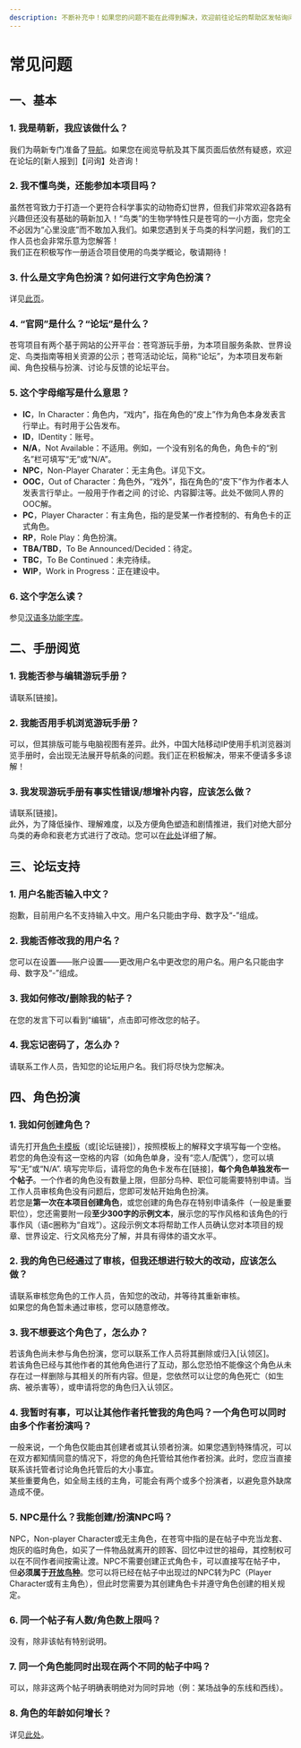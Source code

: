 ```yaml
---
description: 不断补充中！如果您的问题不能在此得到解决，欢迎前往论坛的帮助区发帖询问！
---
```


# 常见问题

## 一、基本

### 1. 我是萌新，我应该做什么？

我们为萌新专门准备了[导航](./)。如果您在阅览导航及其下属页面后依然有疑惑，欢迎在论坛的\[新人报到\]【问询】处咨询！

### 2. 我不懂鸟类，还能参加本项目吗？

虽然苍穹致力于打造一个更符合科学事实的动物奇幻世界，但我们非常欢迎各路有兴趣但还没有基础的萌新加入！“鸟类”的生物学特性只是苍穹的一小方面，您完全不必因为“心里没底”而不敢加入我们。如果您遇到关于鸟类的科学问题，我们的工作人员也会非常乐意为您解答！  
我们正在积极写作一册适合项目使用的鸟类学概论，敬请期待！

### 3. 什么是文字角色扮演？如何进行文字角色扮演？

详见[此页](rp-guide.md)。

### 4. “官网”是什么？“论坛”是什么？

苍穹项目有两个基于网站的公开平台：苍穹游玩手册，为本项目服务条款、世界设定、鸟类指南等相关资源的公示；苍穹活动论坛，简称“论坛”，为本项目发布新闻、角色投稿与扮演、讨论与反馈的论坛平台。

### 5. 这个字母缩写是什么意思？

* **IC**，In Character：角色内，“戏内”，指在角色的“皮上”作为角色本身发表言行举止。有时用于公告发布。
* **ID**，IDentity：账号。
* **N/A**，Not Available：不适用。例如，一个没有别名的角色，角色卡的“别名”栏可填写“无”或“N/A”。
* **NPC**，Non-Player Charater：无主角色。详见下文。
* **OOC**，Out of Character：角色外，“戏外”，指在角色的“皮下”作为作者本人发表言行举止。一般用于作者之间 的讨论、内容脚注等。此处不做同人界的OOC解。
* **PC**，Player Character：有主角色，指的是受某一作者控制的、有角色卡的正式角色。
* **RP**，Role Play：角色扮演。
* **TBA/TBD**，To Be Announced/Decided：待定。
* **TBC**，To Be Continued：未完待续。
* **WIP**，Work in Progress：正在建设中。

### 6. 这个字怎么读？

参见[汉语多功能字库](http://humanum.arts.cuhk.edu.hk/Lexis/lexi-mf/)。

## 二、手册阅览

### 1. 我能否参与编辑游玩手册？

请联系\[链接\]。

### 2. 我能否用手机浏览游玩手册？

可以，但其排版可能与电脑视图有差异。此外，中国大陆移动IP使用手机浏览器浏览手册时，会出现无法展开导航条的问题。我们正在积极解决，带来不便请多多谅解！

### 3. 我发现游玩手册有事实性错误/想增补内容，应该怎么做？

请联系\[链接\]。  
此外，为了降低操作、理解难度，以及方便角色塑造和剧情推进，我们对绝大部分鸟类的寿命和衰老方式进行了改动。您可以在[此处](../bird-guide/#nian-ling-ji-suan)详细了解。

## 三、论坛支持

### 1. 用户名能否输入中文？

抱歉，目前用户名不支持输入中文。用户名只能由字母、数字及“-”组成。

### 2. 我能否修改我的用户名？

您可以在设置——账户设置——更改用户名中更改您的用户名。用户名只能由字母、数字及“-”组成。

### 3. 我如何修改/删除我的帖子？

在您的发言下可以看到“编辑”，点击即可修改您的帖子。

### 4. 我忘记密码了，怎么办？

请联系工作人员，告知您的论坛用户名。我们将尽快为您解决。

## 四、角色扮演

### 1. 我如何创建角色？

请先打开[角色卡模板](../character/pc-sheet.md)（或\[论坛链接\]），按照模板上的解释文字填写每一个空格。若您的角色没有这一空格的内容（如角色单身，没有“恋人/配偶”），您可以填写“无”或“N/A”. 填写完毕后，请将您的角色卡发布在\[链接\]，**每个角色单独发布一个帖子**。一个作者的角色没有数量上限，但部分鸟种、职位可能需要特别申请。当工作人员审核角色没有问题后，您即可发帖开始角色扮演。  
若您是**第一次在本项目创建角色**，或您创建的角色存在特别申请条件（一般是重要职位），您还需要附一段**至少300字的示例文本**，展示您的写作风格和该角色的行事作风（语c圈称为“自戏”）。这段示例文本将帮助工作人员确认您对本项目的规章、世界设定、行文风格充分了解，并具有得体的语文水平。

### 2. 我的角色已经通过了审核，但我还想进行较大的改动，应该怎么做？

请联系审核您角色的工作人员，告知您的改动，并等待其重新审核。  
如果您的角色暂未通过审核，您可以随意修改。

### 3. 我不想要这个角色了，怎么办？

若该角色尚未参与角色扮演，您可以联系工作人员将其删除或归入\[认领区\]。  
若该角色已经与其他作者的其他角色进行了互动，那么您恐怕不能像这个角色从未存在过一样删除与其相关的所有内容。但是，您依然可以让您的角色死亡（如生病、被杀害等），或申请将您的角色归入认领区。

### 4. 我暂时有事，可以让其他作者托管我的角色吗？一个角色可以同时由多个作者扮演吗？

一般来说，一个角色仅能由其创建者或其认领者扮演。如果您遇到特殊情况，可以在双方都知情同意的情况下，将您的角色托管给其他作者扮演。此时，您应当直接联系该托管者讨论角色托管后的大小事宜。  
某些重要角色，如全局主线的主角，可能会有两个或多个扮演者，以避免意外缺席造成不便。

### 5. NPC是什么？我能创建/扮演NPC吗？

NPC，Non-player Character或无主角色，在苍穹中指的是在帖子中充当龙套、炮灰的临时角色，如买了一件物品就离开的顾客、回忆中过世的祖母，其控制权可以在不同作者间按需让渡。NPC不需要创建正式角色卡，可以直接写在帖子中，但**必须属于**[**开放鸟种**](../bird-guide/species/)。您可以将已经在帖子中出现过的NPC转为PC（Player Character或有主角色），但此时您需要为其创建角色卡并遵守角色创建的相关规定。

### 6. 同一个帖子有人数/角色数上限吗？

没有，除非该帖有特别说明。

### 7. 同一个角色能同时出现在两个不同的帖子中吗？

可以，除非这两个帖子明确表明绝对为同时异地（例：某场战争的东线和西线）。

### 8. 角色的年龄如何增长？

详见[此处](../bird-guide/#nian-ling-ji-suan)。

